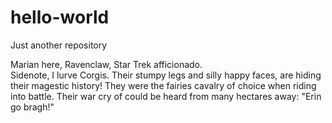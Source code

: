 # hello-world
Just another repository
<p>Marian here, Ravenclaw, Star Trek afficionado.<br> Sidenote, I lurve Corgis. Their stumpy legs and silly happy faces, are hiding their magestic history! They were the fairies cavalry of choice when riding into battle. Their war cry of  could be heard from many hectares away: "Erin go bragh!" </p>
